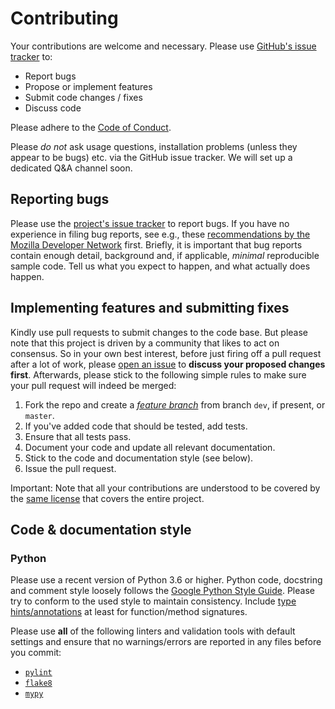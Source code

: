 # Contributing

Your contributions are welcome and necessary. Please use [GitHub's issue
tracker] to:

- Report bugs
- Propose or implement features
- Submit code changes / fixes
- Discuss code

Please adhere to the [Code of Conduct].

Please *do not* ask usage questions, installation problems (unless they appear
to be bugs) etc. via the GitHub issue tracker. We will set up a dedicated Q&A
channel soon.

## Reporting bugs

Please use the [project's issue tracker][2] to report bugs. If you have no
experience in filing bug reports, see e.g., these [recommendations by the
Mozilla Developer Network] first. Briefly, it is important that bug reports
contain enough detail, background and, if applicable, _minimal_ reproducible
sample code. Tell us what you expect to happen, and what actually does happen.

## Implementing features and submitting fixes

Kindly use pull requests to submit changes to the code base. But please note
that this project is driven by a community that likes to act on consensus. So
in your own best interest, before just firing off a pull request after a lot of
work, please [open an issue][2] to **discuss your proposed changes first**.
Afterwards, please stick to the following simple rules to make sure your pull
request will indeed be merged:

1. Fork the repo and create a [_feature branch_] from branch `dev`, if present,
   or `master`.
2. If you've added code that should be tested, add tests.
3. Ensure that all tests pass.
4. Document your code and update all relevant documentation.
5. Stick to the code and documentation style (see below).
6. Issue the pull request.

Important: Note that all your contributions are understood to be covered by the
[same license][1] that covers the entire project.

## Code & documentation style

### Python

Please use a recent version of Python 3.6 or higher. Python code, docstring and
comment style loosely follows the [Google Python Style Guide]. Please try to
conform to the used style to maintain consistency. Include [type
hints/annotations] at least for function/method signatures.

Please use **all** of the following linters and validation tools with default
settings and ensure that no warnings/errors are reported in any files before you
commit:

- [`pylint`]
- [`flake8`]
- [`mypy`]

[1]: LICENSE
[2]: <https://github.com/elixir-europe/mock-TES/issues/>
[Code of Conduct]: CODE_OF_CONDUCT.md
[_feature branch_]: <https://datasift.github.io/gitflow/IntroducingGitFlow.html>
[`flake8`]: <https://gitlab.com/pycqa/flake8>
[GitHub's issue tracker]: <https://guides.github.com/features/issues/>
[Google Python Style Guide]: <https://github.com/google/styleguide/blob/gh-pages/pyguide.md>
[`mypy`]: <https://github.com/python/mypy>
[`pylint`]: <https://github.com/PyCQA/pylint>
[recommendations by the Mozilla Developer Network]: <https://developer.mozilla.org/en-US/docs/Mozilla/QA/Bug_writing_guidelines>
[short tutorial]: <https://guides.github.com/features/issues/>
[type hints/annotations]: <https://docs.python.org/3.7/library/typing.html>
